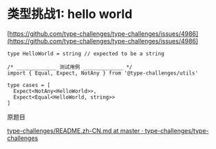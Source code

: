 # 类型挑战1: hello world

[https://github.com/type-challenges/type-challenges/issues/4986](https://github.com/type-challenges/type-challenges/issues/4986)

 

```tsx
type HelloWorld = string // expected to be a string

/* _____________ 测试用例 _____________ */
import { Equal, Expect, NotAny } from '@type-challenges/utils'

type cases = [
  Expect<NotAny<HelloWorld>>,
  Expect<Equal<HelloWorld, string>>
]
```

原题目

[type-challenges/README.zh-CN.md at master · type-challenges/type-challenges](https://github.com/type-challenges/type-challenges/blob/master/questions/13-warm-hello-world/README.zh-CN.md)